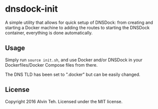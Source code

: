 dnsdock-init
=========

A simple utility that allows for quick setup of DNSDock: from creating and starting a Docker machine to adding the routes to starting the DNSDock container, everything is done automatically.

Usage
-------
Simply run `source init.sh`, and use Docker and/or DNSDock in your Dockerfiles/Docker Compose files from there.

The DNS TLD has been set to ".docker" but can be easily changed.

License
-------
Copyright 2016 Alvin Teh.
Licensed under the MIT license.
